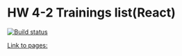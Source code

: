# HW 4-2 Trainings list(React) 

[![Build status](https://ci.appveyor.com/api/projects/status/v7h0a10908apf6g2?svg=true)](https://ci.appveyor.com/project/Alexey57575/ra-hw4-2)

[Link to pages: ](https://alexgnutov.github.io/ra_hw4_2/)
